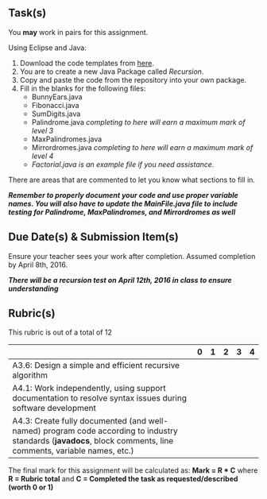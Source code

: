 Task(s)
-------
You **may** work in pairs for this assignment.

Using Eclipse and Java:

1. Download the code templates from [here](https://github.com/mrseidel-classes/ICS4U-Code/tree/master/Recursion/src/recursionpkg).
2. You are to create a new Java Package called *Recursion*.
3. Copy and paste the code from the repository into your own package.
4. Fill in the blanks for the following files:
	* BunnyEars.java
	* Fibonacci.java
	* SumDigits.java
	* Palindrome.java	_completing to here will earn a maximum mark of level 3_
	* MaxPalindromes.java
	* Mirrordromes.java _completing to here will earn a maximum mark of level 4_
	* _Factorial.java is an example file if you need assistance._
 
There are areas that are commented to let you know what sections to fill in.

_**Remember to properly document your code and use proper variable names.  You will also have to update the MainFile.java file to include testing for Palindrome, MaxPalindromes, and Mirrordromes as well**_


Due Date(s) & Submission Item(s)
------------------
Ensure your teacher sees your work after completion. Assumed completion by April 8th, 2016.

_**There will be a recursion test on April 12th, 2016 in class to ensure understanding**_

Rubric(s)
---------
This rubric is out of a total of 12

| | 0 | 1 | 2 | 3 | 4 |
|---| --- | --- | --- | --- | --- |
|A3.6: Design a simple and efficient recursive algorithm  | | | | | |
|A4.1: Work independently, using support documentation to resolve syntax issues during software development  | | | | | |
|A4.3: Create fully documented (and well-named) program code according to industry standards (**javadocs**, block comments, line comments, variable names, etc.)  | | | | | |

The final mark for this assignment will be calculated as: __Mark = R * C__ where **R = Rubric total** and **C = Completed the task as requested/described (worth 0 or 1)**
